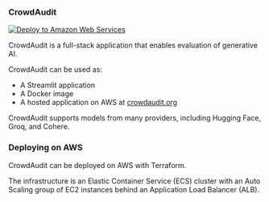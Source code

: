 ### CrowdAudit

[![Deploy to Amazon Web Services](https://github.com/Tiger-Du/CrowdAudit/actions/workflows/deploy_aws_ecs.yml/badge.svg)](https://github.com/Tiger-Du/CrowdAudit/actions/workflows/deploy_aws_ecs.yml)

CrowdAudit is a full-stack application that enables evaluation of generative AI.

CrowdAudit can be used as:

- A Streamlit application
- A Docker image
- A hosted application on AWS at [crowdaudit.org](https://crowdaudit.org)

CrowdAudit supports models from many providers, including Hugging Face, Groq, and Cohere.

### Deploying on AWS

CrowdAudit can be deployed on AWS with Terraform.

The infrastructure is an Elastic Container Service (ECS) cluster with an Auto Scaling group of EC2 instances behind an Application Load Balancer (ALB).
